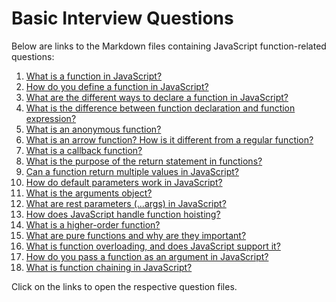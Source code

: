 # Basic Interview Questions

Below are links to the Markdown files containing JavaScript function-related questions:

1. [What is a function in JavaScript?](01._What_is_a_function_in_JavaScript.md)
2. [How do you define a function in JavaScript?](02._How_do_you_define_a_function_in_JavaScript.md)
3. [What are the different ways to declare a function in JavaScript?](03._What_are_the_different_ways_to_declare_a_function_in_JavaScript.md)
4. [What is the difference between function declaration and function expression?](04._What_is_the_difference_between_function_declaration_and_function_expression.md)
5. [What is an anonymous function?](05._What_is_an_anonymous_function.md)
6. [What is an arrow function? How is it different from a regular function?](06._What_is_an_arrow_function_How_is_it_different_from_a_regular_function.md)
7. [What is a callback function?](07._What_is_a_callback_function.md)
8. [What is the purpose of the return statement in functions?](08._What_is_the_purpose_of_the_return_statement_in_functions.md)
9. [Can a function return multiple values in JavaScript?](09._Can_a_function_return_multiple_values_in_JavaScript.md)
10. [How do default parameters work in JavaScript?](10._How_do_default_parameters_work_in_JavaScript.md)
11. [What is the arguments object?](11._What_is_the_arguments_object.md)
12. [What are rest parameters (...args) in JavaScript?](12._What_are_rest_parameters_in_JavaScript.md)
13. [How does JavaScript handle function hoisting?](13._How_does_JavaScript_handle_function_hoisting.md)
14. [What is a higher-order function?](14._What_is_a_higher-order_function.md)
15. [What are pure functions and why are they important?](15._What_are_pure_functions_and_why_are_they_important.md)
16. [What is function overloading, and does JavaScript support it?](16._What_is_function_overloading%2C_and_does_JavaScript_support_it.md)
17. [How do you pass a function as an argument in JavaScript?](17._How_do_you_pass_a_function_as_an_argument_in_JavaScript.md)
18. [What is function chaining in JavaScript?](18._What_is_function_chaining_in_JavaScript.md)

Click on the links to open the respective question files.

